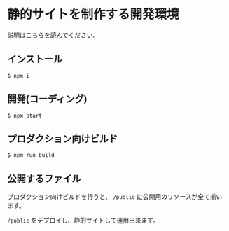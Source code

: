 # 静的サイトを制作する開発環境

説明は[こちら](http://system.blog.uuum.jp/entry/2018/11/19/130000)を読んでください。

## インストール

```
$ npm i
```

## 開発(コーディング)

```
$ npm start
```

## プロダクション向けビルド

```
$ npm run build
```
## 公開するファイル

プロダクション向けビルドを行うと、 `/public` に公開用のリソースが全て揃います。

`/public` をデプロイし、静的サイトして運用出来ます。

